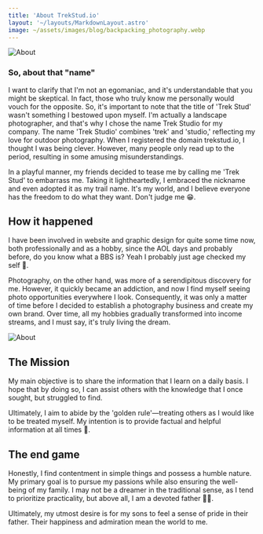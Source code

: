 ```yaml
---
title: 'About TrekStud.io' 
layout: '~/layouts/MarkdownLayout.astro'
image: ~/assets/images/blog/backpacking_photography.webp
---
```


![About](https://trekstud.io/itsme.webp)

### So, about that "name"

I want to clarify that I'm not an egomaniac, and it's understandable that you might be skeptical. In fact, those who truly know me personally would vouch for the opposite. So, it's important to note that the title of 'Trek Stud' wasn't something I bestowed upon myself. I'm actually a landscape photographer, and that's why I chose the name Trek Studio for my company. The name 'Trek Studio' combines 'trek' and 'studio,' reflecting my love for outdoor photography. When I registered the domain trekstud.io, I thought I was being clever. However, many people only read up to the period, resulting in some amusing misunderstandings.

In a playful manner, my friends decided to tease me by calling me 'Trek Stud' to embarrass me. Taking it lightheartedly, I embraced the nickname and even adopted it as my trail name. It's my world, and I believe everyone has the freedom to do what they want. Don't judge me 😁.

## How it happened

I have been involved in website and graphic design for quite some time now, both professionally and as a hobby, since the AOL days and probably before, do you know what a BBS is? Yeah I probably just age checked my self 🤷. 

Photography, on the other hand, was more of a serendipitous discovery for me. However, it quickly became an addiction, and now I find myself seeing photo opportunities everywhere I look. Consequently, it was only a matter of time before I decided to establish a photography business and create my own brand. Over time, all my hobbies gradually transformed into income streams, and I must say, it's truly living the dream.

![About](https://trekstud.io/trek_stud_alamden.webp)

## The Mission

My main objective is to share the information that I learn on a daily basis. I hope that by doing so, I can assist others with the knowledge that I once sought, but struggled to find. 

Ultimately, I aim to abide by the 'golden rule'—treating others as I would like to be treated myself. My intention is to provide factual and helpful information at all times 💯.

## The end game

Honestly, I find contentment in simple things and possess a humble nature. My primary goal is to pursue my passions while also ensuring the well-being of my family. I may not be a dreamer in the traditional sense, as I tend to prioritize practicality, but above all, I am a devoted father 👨‍🍼.

Ultimately, my utmost desire is for my sons to feel a sense of pride in their father. Their happiness and admiration mean the world to me.